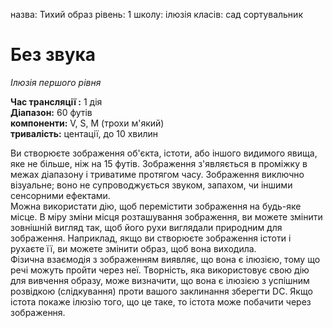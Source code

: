 назва: Тихий образ рівень: 1 школу: ілюзія класів: сад сортувальник

# Без звука
_Ілюзія першого рівня_

**Час трансляції :** 1 дія    
**Діапазон:** 60 футів    
**компоненти:** V, S, М (трохи м'який)    
**тривалість:** центації, до 10 хвилин

Ви створюєте зображення об'єкта, істоти, або іншого видимого явища, яке не більше, ніж на 15 футів. Зображення з'являється в проміжку в межах діапазону і триватиме протягом часу. Зображення виключно візуальне; воно не супроводжується звуком, запахом, чи іншими сенсорними ефектами.    
Можна використати дію, щоб перемістити зображення на будь-яке місце. В міру зміни місця розташування зображення, ви можете змінити зовнішній вигляд так, щоб його рухи виглядали природним для зображення. Наприклад, якщо ви створюєте зображення істоти і рухаєте її, ви можете змінити образ, щоб вона виходила.    
Фізична взаємодія з зображенням виявляє, що вона є ілюзією, тому що речі можуть пройти через неї. Творність, яка використовує свою дію для вивчення образу, може визначити, що вона є ілюзією з успішним розвідкою (слідкування) проти вашого заклинання зберегти DC. Якщо істота покаже ілюзію того, що це таке, то істота може побачити через зображення. 